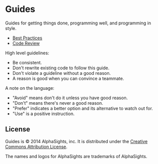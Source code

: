 Guides
======

Guides for getting things done, programming well, and programming in style.

* [Best Practices](/best-practices)
* [Code Review](/code-review)

High level guidelines:

* Be consistent.
* Don't rewrite existing code to follow this guide.
* Don't violate a guideline without a good reason.
* A reason is good when you can convince a teammate.

A note on the language:

* "Avoid" means don't do it unless you have good reason.
* "Don't" means there's never a good reason.
* "Prefer" indicates a better option and its alternative to watch out for.
* "Use" is a positive instruction.

License
-------

Guides is © 2014 AlphaSights, inc. It is distributed under the [Creative Commons
Attribution License](http://creativecommons.org/licenses/by/3.0/).

The names and logos for AlphaSights are trademarks of AlphaSights.
